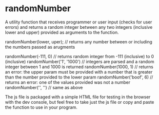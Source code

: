 # randomNumber
A utility function that receives programmer or user input (checks for user errors) and returns a random integer between any
two integers (inclusive lower and upper) provided as arguments to the function.

randomNumber(lower, uper); // returns any number between or including the numbers passed as arugments

randomNumber(-111, 0) // returns random integer from -111 (inclusive) to 0 (inclusive)
randomNumber('1', '1000') // integers are parsed and a random integer between 1 and 1000 is returned
randomNumber(1000, 1) // returns an error: the upper param must be provided with a number that is greater than the number
provided to the lower param
randomNumber('boof', 6) // returns an error: one of the values provided was not a number
randomNumber('', '') // same as above

The js file is packaged with a simple HTML file for testing in the browser with the dev console, but feel free to take just
the js file or copy and paste the function to use in your program.



